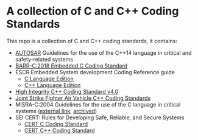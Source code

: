 # A collection of C and C++ Coding Standards

This repo is a collection of C and C++ coding standards, it contains:

- [AUTOSAR](autosar-cpp14-2017.pdf) Guidelines for the use of the C++14 language in critical and safety-related systems
- [BARR-C:2018 Embedded C Coding Standard](barr-c-2018.pdf)
- ESCR Embedded System development Coding Reference guide
  - [C Language Edition](escr-c-3.0.pdf)
  - [C++ Language Edition](escr-cpp-3.0.pdf)
- [High Integrity C++ Coding Standard v4.0](hi-cpp-4.0.pdf)
- [Joint Strike Fighter Air Vehicle C++ Coding Standards](jsf-av-cpp-2015.pdf)
- MISRA-C:2004 Guidelines for the use of the C language in critical systems ([external link](http://caxapa.ru/thumbs/468328/misra-c-2004.pdf), [archived](https://web.archive.org/web/20200212072210/http://caxapa.ru/thumbs/468328/misra-c-2004.pdf))
- SEI CERT: Rules for Developing Safe, Reliable, and Secure Systems
  - [CERT C Coding Standard](sei-cert-c-2016.pdf)
  - [CERT C++ Coding Standard](sei-cert-c-2016.pdf)
